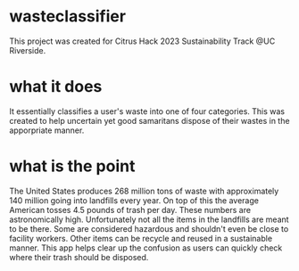 # wasteclassifier
This project was created for Citrus Hack 2023 Sustainability Track @UC Riverside.

# what it does
It essentially classifies a user's waste into one of four categories. This was created to help uncertain yet good samaritans dispose of their wastes in the apporpriate manner.

# what is the point
The United States produces 268 million tons of waste with approximately 140 million going into landfills every year. On top of this the average American tosses 4.5 pounds of trash per day. These numbers are astronomically high. Unfortunately not all the items in the landfills are meant to be there. Some are considered hazardous and shouldn't even be close to facility workers. Other items can be recycle and reused in a sustainable manner. This app helps clear up the confusion as users can quickly check where their trash should be disposed.

